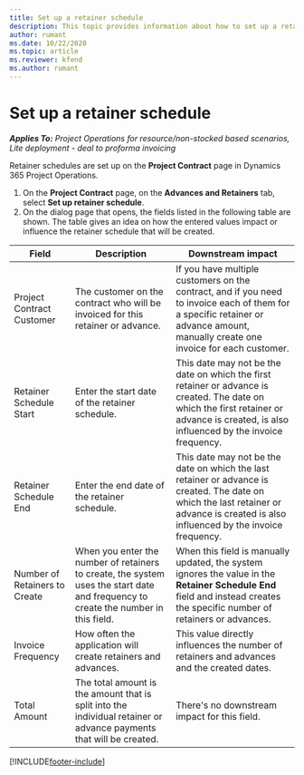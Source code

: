 ```yaml
---
title: Set up a retainer schedule
description: This topic provides information about how to set up a retainer schedule in Project Operations.
author: rumant
ms.date: 10/22/2020
ms.topic: article
ms.reviewer: kfend 
ms.author: rumant
---
```


# Set up a retainer schedule

_**Applies To:** Project Operations for resource/non-stocked based scenarios, Lite deployment - deal to proforma invoicing_

Retainer schedules are set up on the **Project Contract** page in Dynamics 365 Project Operations.

1. On the **Project Contract** page, on the **Advances and Retainers** tab, select **Set up retainer schedule**.
2. On the dialog page that opens, the fields listed in the following table are shown. The table gives an idea on how the entered values impact or influence the retainer schedule that will be created.

| Field | Description | Downstream impact |
| --- | --- | --- |
| Project Contract Customer | The customer on the contract who will be invoiced for this retainer or advance. | If you have multiple customers on the contract, and if you need to invoice each of them for a specific retainer or advance amount, manually create one invoice for each customer. |
| Retainer Schedule Start | Enter the start date of the retainer schedule. | This date may not be the date on which the first retainer or advance is created. The date on which the first retainer or advance is created, is also influenced by the invoice frequency. |
| Retainer Schedule End | Enter the end date of the retainer schedule. | This date may not be the date on which the last retainer or advance is created. The date on which the last retainer or advance is created is also influenced by the invoice frequency. |
| Number of Retainers to Create | When you enter the number of retainers to create, the system uses the start date and frequency to create the number in this field. | When this field is manually updated, the system ignores the value in the **Retainer Schedule End** field and instead creates the specific number of retainers or advances. |
| Invoice Frequency | How often the application will create retainers and advances. | This value directly influences the number of retainers and advances and the created dates. |
| Total Amount | The total amount is the amount that is split into the individual retainer or advance payments that will be created. | There's no downstream impact for this field. |


[!INCLUDE[footer-include](../../includes/footer-banner.md)]